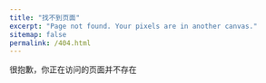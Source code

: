 ```yaml
---
title: "找不到页面"
excerpt: "Page not found. Your pixels are in another canvas."
sitemap: false
permalink: /404.html
---
```


很抱歉，你正在访问的页面并不存在

<script type="text/javascript">
  var GOOG_FIXURL_LANG = 'en';
  var GOOG_FIXURL_SITE = '{{ site.url }}'
</script>
<script type="text/javascript"
  src="//linkhelp.clients.google.com/tbproxy/lh/wm/fixurl.js">
</script>